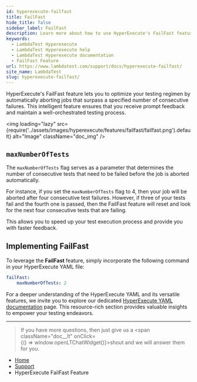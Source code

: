 ```yaml
---
id: hyperexecute-failfast
title: FailFast
hide_title: false
sidebar_label: FailFast
description: Learn more about how to use HyperExecute's FailFast feature.
keywords:
  - LambdaTest Hyperexecute
  - LambdaTest Hyperexecute help
  - LambdaTest Hyperexecute documentation
  - FailFast Feature
url: https://www.lambdatest.com/support/docs/hyperexecute-failfast/
site_name: LambdaTest
slug: hyperexecute-failfast/
---
```


<script type="application/ld+json"
      dangerouslySetInnerHTML={{ __html: JSON.stringify({
       "@context": "https://schema.org",
        "@type": "BreadcrumbList",
        "itemListElement": [{
          "@type": "ListItem",
          "position": 1,
          "name": "Home",
          "item": "https://www.lambdatest.com"
        },{
          "@type": "ListItem",
          "position": 2,
          "name": "Support",
          "item": "https://www.lambdatest.com/support/docs/"
        },{
          "@type": "ListItem",
          "position": 3,
          "name": "Integrations",
          "item": "https://www.lambdatest.com/support/docs/hyperexecute-failfast/"
        }]
      })
    }}
></script>
HyperExecute's FailFast feature lets you to optimize your testing regimen by automatically aborting jobs that surpass a specified number of consecutive failures. This intelligent feature ensures that you receive prompt feedback and maintain a well-orchestrated testing process.

<img loading="lazy" src={require('../assets/images/hyperexecute/features/failfast/failfast.png').default} alt="Image"  className="doc_img" />

## `maxNumberOfTests`

The  `maxNumberOfTests`  flag serves as a parameter that determines the number of consecutive tests that need to be failed before the job is aborted automatically.

For instance, if you set the `maxNumberOfTests` flag to 4, then your job will be aborted after four consecutive test failures. However, if three of your tests fail and the fourth one is passed, then the FailFast feature will reset and look for the next four consecutive tests that are failing.

This allows you to speed up your test execution process and provide you with faster feedback.

## Implementing FailFast

To leverage the **FailFast** feature, simply incorporate the following command in your HyperExecute YAML file:

```yaml
failFast: 
    maxNumberOfTests: 2
```

For a deeper understanding of the HyperExecute YAML and its versatile features, we invite you to explore our dedicated [HyperExecute YAML documentation](/support/docs/deep-dive-into-hyperexecute-yaml/) page. This resource-rich section provides valuable insights to empower your testing endeavors.

***

>If you have more questions, then just give us a <span className="doc__lt" onClick={() => window.openLTChatWidget()}>shout</span> and we will answer them for you.

<nav aria-label="breadcrumbs">
  <ul className="breadcrumbs">
    <li className="breadcrumbs__item">
      <a className="breadcrumbs__link" target="_self" href="https://www.lambdatest.com">
        Home
      </a>
    </li>
    <li className="breadcrumbs__item">
      <a className="breadcrumbs__link" target="_self" href="https://www.lambdatest.com/support/docs/">
        Support
      </a>
    </li>
    <li className="breadcrumbs__item breadcrumbs__item--active">
      <span className="breadcrumbs__link">
       HyperExecute FailFast Feature
      </span>
    </li>
  </ul>
</nav>